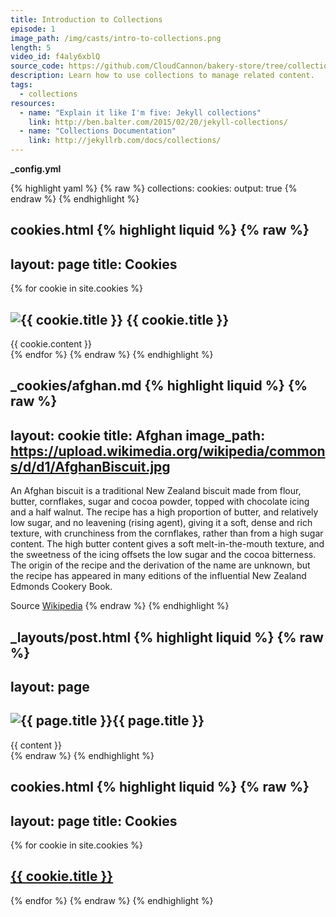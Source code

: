 ```yaml
---
title: Introduction to Collections
episode: 1
image_path: /img/casts/intro-to-collections.png
length: 5
video_id: f4aly6xblQ
source_code: https://github.com/CloudCannon/bakery-store/tree/collections
description: Learn how to use collections to manage related content.
tags:
  - collections
resources:
  - name: "Explain it like I'm five: Jekyll collections"
    link: http://ben.balter.com/2015/02/20/jekyll-collections/
  - name: "Collections Documentation"
    link: http://jekyllrb.com/docs/collections/
---
```


**_config.yml**

{% highlight yaml %}
{% raw %}
collections:
  cookies:
    output: true
{% endraw %}
{% endhighlight %}

**cookies.html**
{% highlight liquid %}
{% raw %}
---
layout: page
title: Cookies
---
{% for cookie in site.cookies %}
  <div class="cookie">
    <h2>
      <img src="{{ cookie.image_path }}" alt="{{ cookie.title }}">
      {{ cookie.title }}
    </h2>
    {{ cookie.content }}
  </div>
{% endfor %}
{% endraw %}
{% endhighlight %}

**_cookies/afghan.md**
{% highlight liquid %}
{% raw %}
---
layout: cookie
title: Afghan
image_path: https://upload.wikimedia.org/wikipedia/commons/d/d1/AfghanBiscuit.jpg
---
An Afghan biscuit is a traditional New Zealand biscuit made from flour, butter, cornflakes, sugar and cocoa powder, topped with chocolate icing and a half walnut. The recipe has a high proportion of butter, and relatively low sugar, and no leavening (rising agent), giving it a soft, dense and rich texture, with crunchiness from the cornflakes, rather than from a high sugar content. The high butter content gives a soft melt-in-the-mouth texture, and the sweetness of the icing offsets the low sugar and the cocoa bitterness. The origin of the recipe and the derivation of the name are unknown, but the recipe has appeared in many editions of the influential New Zealand Edmonds Cookery Book.

Source [Wikipedia](https://en.wikipedia.org/wiki/Afghan_biscuit)
{% endraw %}
{% endhighlight %}

**_layouts/post.html**
{% highlight liquid %}
{% raw %}
---
layout: page
---
<div class="cookie">
  <h2><img src="{{ page.image_path }}" alt="{{ page.title }}" />{{ page.title }}</h2>

  <div class="blog-post spacing">
    {{ content }}
  </div>
</div>
{% endraw %}
{% endhighlight %}

**cookies.html**
{% highlight liquid %}
{% raw %}
---
layout: page
title: Cookies
---
{% for cookie in site.cookies %}
<div class="cookie">
  <h2><a href="{{ cookie.url }}">{{ cookie.title }}</a></h2>
</div>
{% endfor %}
{% endraw %}
{% endhighlight %}
